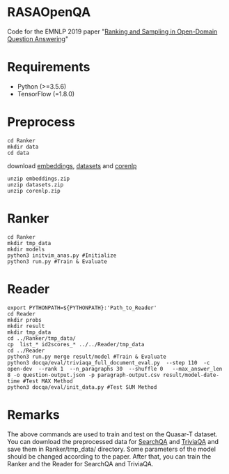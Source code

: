 # RASAOpenQA
Code for the EMNLP 2019 paper "[Ranking and Sampling in Open-Domain Question Answering](https://www.aclweb.org/anthology/D19-1245/)"

# Requirements
- Python (>=3.5.6)
- TensorFlow (=1.8.0)

# Preprocess
	cd Ranker
	mkdir data
	cd data 
	
download [embeddings](https://pan.baidu.com/s/1_D1voXnCPVNgrDTvZRaohw), [datasets](https://pan.baidu.com/s/1-BZdTgixRXRC54Peh7GpBA) and [corenlp](https://pan.baidu.com/s/1dvraJlIOjWFvX8mbCPtGkw)

	unzip embeddings.zip
	unzip datasets.zip
	unzip corenlp.zip


# Ranker
	cd Ranker
	mkdir tmp_data
	mkdir models
	python3 initvim_anas.py #Initialize
	python3 run.py #Train & Evaluate

	
# Reader
	export PYTHONPATH=${PYTHONPATH}:'Path_to_Reader'
	cd Reader
	mkdir probs
	mkdir result
	mkdir tmp_data
	cd ../Ranker/tmp_data/
	cp  list_* id2scores_* ../../Reader/tmp_data
	cd ../Reader
	python3 run.py merge result/model #Train & Evaluate
	python3 docqa/eval/triviaqa_full_document_eval.py  --step 110  -c open-dev  --rank 1  --n_paragraphs 30  --shuffle 0   --max_answer_len 8 -o question-output.json -p paragraph-output.csv result/model-date-time #Test MAX Method
	python3 docqa/eval/init_data.py #Test SUM Method
	
# Remarks
The above commands are used to train and test on the Quasar-T dataset. 
You can download the preprocessed data for [SearchQA](https://pan.baidu.com/s/1BYm6hESUeiWVqfja7w7Yww) and [TriviaQA](https://pan.baidu.com/s/1JNOyL83hcYSZpLijA_Gt6g) and save them in Ranker/tmp_data/ directory.
Some parameters of the model should be changed according to the paper. 
After that, you can train the Ranker and the Reader for SearchQA and TriviaQA.

	
	
	

	
